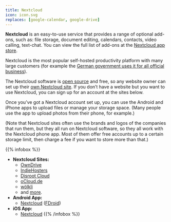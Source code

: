 ```yaml
---
title: Nextcloud
icon: icon.svg
replaces: [google-calendar, google-drive]
---
```


**Nextcloud** is an easy-to-use service that provides a range of optional add-ons, such as: file storage, document editing, calendars, contacts, video calling, text-chat. You can view the full list of add-ons at the [Nextcloud app store][nextcloud-apps].

Nextcloud is the most popular self-hosted productivity platform with many large customers (for example the [German government uses it for all official business][german-gov]).

The Nextcloud software is [open source][floss] and free, so any website owner can set up their [own Nextcloud site][nextcloud]. If you don’t have a website but you want to use Nextcloud, you can sign up for an account at the sites below.

Once you’ve got a Nextcloud account set up, you can use the Android and iPhone apps to upload files or manage your storage space. (Many people use the app to upload photos from their phone, for example.)

(Note that Nextcloud sites often use the brands and logos of the companies that run them, but they all run on Nextcloud software, so they all work with the Nextcloud phone app. Most of them offer free accounts up to a certain storage limit, then charge a fee if you want to store more than that.)

{{% infobox %}}
- **Nextcloud Sites:**
    - [OwnDrive](https://owndrive.com/)
    - [IndieHosters](https://indie.host/en/)
    - [Disroot Cloud](https://disroot.org/en/services/nextcloud)
    - [oCloud.de](https://ocloud.de/product/nextcloud.html)
    - [wölkli](https://woelkli.com/en)
    - and [more](https://nextcloud.com/signup/).
- **Android App:**
    - [Nextcloud](https://play.google.com/store/apps/details?id=com.nextcloud.client) ([FDroid](https://f-droid.org/packages/com.nextcloud.client/))
- **iOS App:**
    - [Nextcloud](https://apps.apple.com/app/nextcloud/id1125420102)
{{% /infobox %}}

[floss]: https://web.archive.org/web/20180904102804/https://switching.social/what-is-open-source-software/
[german-gov]: https://fossbytes.com/german-government-open-source-cloud-nextcloud/
[nextcloud]: https://nextcloud.com/
[nextcloud-apps]: https://apps.nextcloud.com/